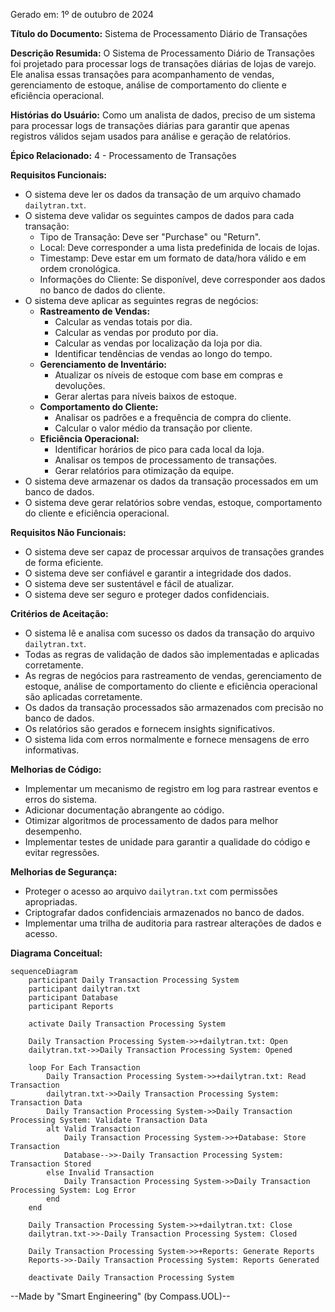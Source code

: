 Gerado em: 1º de outubro de 2024

**Título do Documento:** Sistema de Processamento Diário de Transações

**Descrição Resumida:**
O Sistema de Processamento Diário de Transações foi projetado para processar logs de transações diárias de lojas de varejo. Ele analisa essas transações para acompanhamento de vendas, gerenciamento de estoque, análise de comportamento do cliente e eficiência operacional.

**Histórias do Usuário:**
Como um analista de dados, preciso de um sistema para processar logs de transações diárias para garantir que apenas registros válidos sejam usados para análise e geração de relatórios.

**Épico Relacionado:**
4 - Processamento de Transações

**Requisitos Funcionais:**
- O sistema deve ler os dados da transação de um arquivo chamado `dailytran.txt`.
- O sistema deve validar os seguintes campos de dados para cada transação:
    - Tipo de Transação: Deve ser "Purchase" ou "Return".
    - Local: Deve corresponder a uma lista predefinida de locais de lojas.
    - Timestamp: Deve estar em um formato de data/hora válido e em ordem cronológica.
    - Informações do Cliente: Se disponível, deve corresponder aos dados no banco de dados do cliente.
- O sistema deve aplicar as seguintes regras de negócios:
    - **Rastreamento de Vendas:**
        - Calcular as vendas totais por dia.
        - Calcular as vendas por produto por dia.
        - Calcular as vendas por localização da loja por dia.
        - Identificar tendências de vendas ao longo do tempo.
    - **Gerenciamento de Inventário:**
        - Atualizar os níveis de estoque com base em compras e devoluções.
        - Gerar alertas para níveis baixos de estoque.
    - **Comportamento do Cliente:**
        - Analisar os padrões e a frequência de compra do cliente.
        - Calcular o valor médio da transação por cliente.
    - **Eficiência Operacional:**
        - Identificar horários de pico para cada local da loja.
        - Analisar os tempos de processamento de transações.
        - Gerar relatórios para otimização da equipe.
- O sistema deve armazenar os dados da transação processados em um banco de dados.
- O sistema deve gerar relatórios sobre vendas, estoque, comportamento do cliente e eficiência operacional.

**Requisitos Não Funcionais:**
- O sistema deve ser capaz de processar arquivos de transações grandes de forma eficiente.
- O sistema deve ser confiável e garantir a integridade dos dados.
- O sistema deve ser sustentável e fácil de atualizar.
- O sistema deve ser seguro e proteger dados confidenciais.

**Critérios de Aceitação:**
- O sistema lê e analisa com sucesso os dados da transação do arquivo `dailytran.txt`.
- Todas as regras de validação de dados são implementadas e aplicadas corretamente.
- As regras de negócios para rastreamento de vendas, gerenciamento de estoque, análise de comportamento do cliente e eficiência operacional são aplicadas corretamente.
- Os dados da transação processados são armazenados com precisão no banco de dados.
- Os relatórios são gerados e fornecem insights significativos.
- O sistema lida com erros normalmente e fornece mensagens de erro informativas.

**Melhorias de Código:**
- Implementar um mecanismo de registro em log para rastrear eventos e erros do sistema.
- Adicionar documentação abrangente ao código.
- Otimizar algoritmos de processamento de dados para melhor desempenho.
- Implementar testes de unidade para garantir a qualidade do código e evitar regressões.

**Melhorias de Segurança:**
- Proteger o acesso ao arquivo `dailytran.txt` com permissões apropriadas.
- Criptografar dados confidenciais armazenados no banco de dados.
- Implementar uma trilha de auditoria para rastrear alterações de dados e acesso.

**Diagrama Conceitual:**
```mermaid
sequenceDiagram
    participant Daily Transaction Processing System
    participant dailytran.txt
    participant Database
    participant Reports

    activate Daily Transaction Processing System

    Daily Transaction Processing System->>+dailytran.txt: Open
    dailytran.txt->>Daily Transaction Processing System: Opened

    loop For Each Transaction
        Daily Transaction Processing System->>+dailytran.txt: Read Transaction
        dailytran.txt->>Daily Transaction Processing System: Transaction Data
        Daily Transaction Processing System->>Daily Transaction Processing System: Validate Transaction Data
        alt Valid Transaction
            Daily Transaction Processing System->>+Database: Store Transaction
            Database-->>-Daily Transaction Processing System: Transaction Stored
        else Invalid Transaction
            Daily Transaction Processing System->>Daily Transaction Processing System: Log Error
        end
    end

    Daily Transaction Processing System->>+dailytran.txt: Close
    dailytran.txt->>-Daily Transaction Processing System: Closed

    Daily Transaction Processing System->>+Reports: Generate Reports
    Reports->>-Daily Transaction Processing System: Reports Generated

    deactivate Daily Transaction Processing System
```

--Made by "Smart Engineering" (by Compass.UOL)--